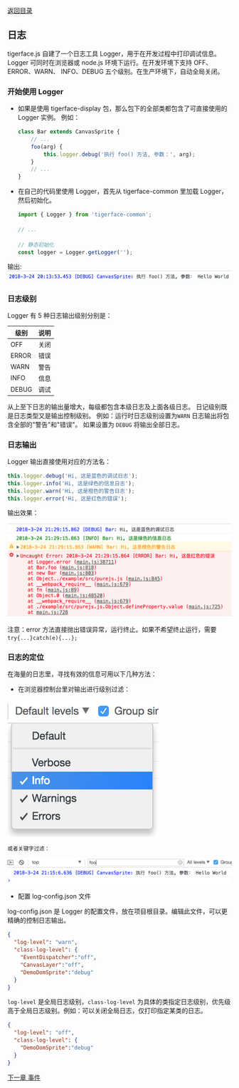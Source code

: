 [返回目录](readme.md)

## 日志

tigerface.js 自建了一个日志工具 Logger，用于在开发过程中打印调试信息。
Logger 可同时在浏览器或 node.js 环境下运行。在开发环境下支持 OFF、ERROR、WARN、
INFO、DEBUG 五个级别。在生产环境下，自动全局关闭。

### 开始使用 Logger
* 如果是使用 tigerface-display 包，那么包下的全部类都包含了可直接使用的 Logger 实例。
例如：
    ```javascript
    class Bar extends CanvasSprite {
        // ...
        foo(arg) {
            this.logger.debug('执行 foo() 方法, 参数：', arg);
        }
        // ...
    }
    ```
* 在自己的代码里使用 Logger，首先从 tigerface-common 里加载 Logger，然后初始化。
    ```javascript
    import { Logger } from 'tigerface-common';

    // ...
    
    // 静态初始化
    const logger = Logger.getLogger('');
    ```

输出:
![DEBUG 日志输出图例](./img/debug.png "DEBUG 日志输出图例")



### 日志级别

Logger 有 5 种日志输出级别分别是：

| 级别 | 说明 |
| --- | --- |
| OFF | 关闭 |
| ERROR | 错误 |
| WARN | 警告 |
| INFO | 信息 |
| DEBUG | 调试 |

从上至下日志的输出量增大，每级都包含本级日志及上面各级日志。
日记级别既是日志类型又是输出控制级别。
例如：运行时日志级别设置为`WARN` 日志输出将包含全部的"警告"和"错误"。
如果设置为 `DEBUG` 将输出全部日志。

### 日志输出

Logger 输出直接使用对应的方法名：

```javascript
this.logger.debug('Hi, 这是蓝色的调试日志');
this.logger.info('Hi, 这是绿色的信息日志');
this.logger.warn('Hi, 这是橙色的警告日志');
this.logger.error('Hi, 这是红色的错误');
```
输出效果：

![Chrome 日志输出](./img/chrome_log_color.png "Chrome 日志输出")

注意：error 方法直接抛出错误异常，运行终止。如果不希望终止运行，需要 `try{...}catch(e){...};`

### 日志的定位

在海量的日志里，寻找有效的信息可用以下几种方法：

* 在浏览器控制台里对输出进行级别过滤：

![Chrome 日志输出级别](./img/chrome_log_level.png "Chrome 日志输出级别")

    或者关键字过滤：
![Chrome 日志过滤](./img/chrome_log_filter.png "Chrome 日志过滤")

* 配置 log-config.json 文件

log-config.json 是 Logger 的配置文件，放在项目根目录。编辑此文件，可以更精确的控制日志输出。

```json
{
  "log-level": "warn", 
  "class-log-level": {
    "EventDispatcher":"off",
    "CanvasLayer":"off",
    "DemoDomSprite":"debug"
  }
}
```

`log-level` 是全局日志级别，`class-log-level` 为具体的类指定日志级别，优先级高于全局日志级别。例如：可以关闭全局日志，仅打印指定某类的日志。

```json
{
  "log-level": "off", 
  "class-log-level": {
    "DemoDomSprite":"debug"
  }
}
```


[下一章 事件](event.md)